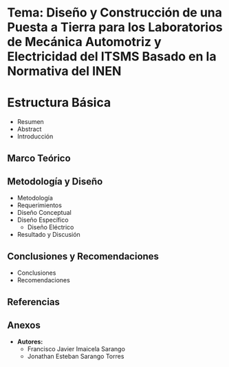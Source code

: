 # Tema: Diseño y Construcción de una Puesta a Tierra para los Laboratorios de Mecánica Automotriz y Electricidad del ITSMS Basado en la Normativa del INEN

# Estructura Básica
- Resumen
- Abstract
- Introducción

## Marco Teórico
## Metodología y Diseño

- Metodología
- Requerimientos
- Diseño Conceptual
- Diseño Específico
  - Diseño Eléctrico
- Resultado y Discusión
 
## Conclusiones y Recomendaciones
 
- Conclusiones
- Recomendaciones
 
## Referencias

<!-- Hager, (2020). *Regímenes de Neutro en Baja Tensión*.
- NEC, (2018). *Instalaciones Eléctricas Residenciales*.
- *Norma ANSI/NFPA 70-250*
- *Norma ANSI/TIA-607*
- Oropeza, J. (2005) Libro de Oro de Puesta a Tierra Universal. Grounding and Bounding. Schneider Electrical México. 
- Ministerio Urbano de Desarrollo y Vivienda. (2018). Norma Ecuatoriana de la Construcción NEC. Instalaciones Eléctricas. Código NEC-SB-IE. Edición. Ministerio de Desarrollo Urbano y Vivienda (MIDUVI). 
- Instituto Ecuatoriano De Normalización INEN (2001). Código De Práctica Ecuatoriano CPE INEN 19:2001. 
- Comité Ejecutivo de la Norma Ecuatoriana de la Construcción (2013). *Norma Ecuatoriana de Construcción NEC, Instalaciones Electromecánicas*. Cap. 15. Edición  Ministerio de Desarrollo Urbano y Vivienda (MIDUVI). -->

## Anexos

- **Autores:**
  - Francisco Javier Imaicela Sarango 
  - Jonathan Esteban Sarango Torres
